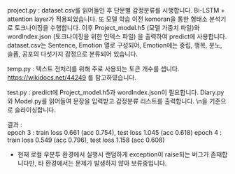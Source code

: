 project.py : dataset.csv를 읽어들인 후 단문별 감정분류를 시행합니다. Bi-LSTM + attention layer가 적용되었습니다.
또 모델 학습 이전 komoran을 통한 형태소 분석기로 토크나이징을 수행합니다.
이후 Project_model.h5 (모델 가중치 파일)와 wordIndex.json (토크나이징을 위한 인덱스 파일) 을 출력하여 predict에 사용합니다.
dataset.csv는 Sentence, Emotion 열로 구성되어, Emotion에는 중립, 행복, 분노, 슬픔, 공포의 다섯가지 감정으로 분류되어 있습니다.

temp.py : 텍스트 전처리를 위해 주로 사용되는 토큰 개수를 셉니다. https://wikidocs.net/44249 를 참고하였습니다.

test.py : predict에 Project_model.h5과 wordIndex.json이 필요합니다. Diary.py와 Model.py를 읽어들여 문장을 입력받고 감정분류 리스트를 출력합니다. \n을 기준으로 슬라이싱합니다.

결과 :  
epoch 3 : train loss 0.661 (acc 0.754), test loss 1.045 (acc 0.618)
epoch 4 : train loss 0.549 (acc 0.796), test loss 1.158 (acc 0.608)

* 현재 로컬 우분투 환경에서 실행시 랜덤하게 exception이 raise되는 버그가 존재합니다만, 타 환경에서는 문제가 발생하지 않아 보류중입니다.

